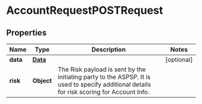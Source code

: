 
# AccountRequestPOSTRequest

## Properties
Name | Type | Description | Notes
------------ | ------------- | ------------- | -------------
**data** | [**Data**](Data.md) |  |  [optional]
**risk** | **Object** | The Risk payload is sent by the initiating party to the ASPSP. It is used to specify additional details for risk scoring for Account Info. | 



